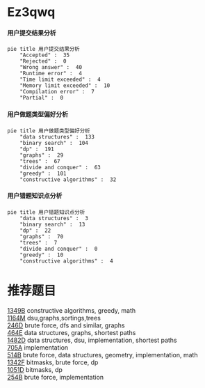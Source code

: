 # Ez3qwq

<!-- tabs:start -->



#### **用户提交结果分析**

```mermaid
pie title 用户提交结果分析
    "Accepted" :  35
    "Rejected" :  0
    "Wrong answer" :  40
    "Runtime error" :  4
    "Time limit exceeded" :  4
    "Memory limit exceeded" :  10
    "Compilation error" :  7
    "Partial" :  0
```

#### **用户做题类型偏好分析**

```mermaid
pie title 用户做题类型偏好分析
    "data structures" :  133
    "binary search" :  104
    "dp" :  191
    "graphs" :  29
    "trees" :  67
    "divide and conquer" :  63
    "greedy" :  101
    "constructive algorithms" :  32
```
#### **用户错题知识点分析**

```mermaid
pie title 用户错题知识点分析
    "data structures" :  3
    "binary search" :  13
    "dp" :  22
    "graphs" :  70
    "trees" :  7
    "divide and conquer" :  0
    "greedy" :  10
    "constructive algorithms" :  4
```



<!-- tabs:end -->
# 推荐题目
[1349B](https://codeforces.com/contest/1349/problem/B)		constructive algorithms,
                        greedy,
                        math		  
[1164M](https://codeforces.com/contest/1164/problem/M)		dsu,graphs,sortings,trees		  
[246D](https://codeforces.com/contest/246/problem/D)		brute force,
                        dfs and similar,
                        graphs		  
[464E](https://codeforces.com/contest/464/problem/E)		data structures,
                        graphs,
                        shortest paths		  
[1482D](https://codeforces.com/contest/1482/problem/D)		data structures,
                        dsu,
                        implementation,
                        shortest paths		  
[705A](https://codeforces.com/contest/705/problem/A)		implementation		  
[514B](https://codeforces.com/contest/514/problem/B)		brute force,
                        data structures,
                        geometry,
                        implementation,
                        math		  
[1342F](https://codeforces.com/contest/1342/problem/F)		bitmasks,
                        brute force,
                        dp		  
[1051D](https://codeforces.com/contest/1051/problem/D)		bitmasks,
                        dp		  
[254B](https://codeforces.com/contest/254/problem/B)		brute force,
                        implementation		  
